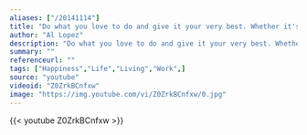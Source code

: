```yaml
---
aliases: ["/20141114"]
title: "Do what you love to do and give it your very best. Whether it's business or baseball, or the theater, or any field. If you don't love what you're doing and you can't give it your best, get out of it. Life is too short. You'll be an old man before you know it."
author: "Al Lopez"
description: "Do what you love to do and give it your very best. Whether it's business or baseball, or the theater, or any field. If you don't love what you're doing and you can't give it your best, get out of it. Life is too short. You'll be an old man before you know it. - Al Lopez quotes from GetInspired365.com"
summary: ""
referenceurl: ""
tags: ["Happiness","Life","Living","Work",]
source: "youtube"
videoid: "Z0ZrkBCnfxw"
image: "https://img.youtube.com/vi/Z0ZrkBCnfxw/0.jpg"
---
```


{{< youtube Z0ZrkBCnfxw >}}

